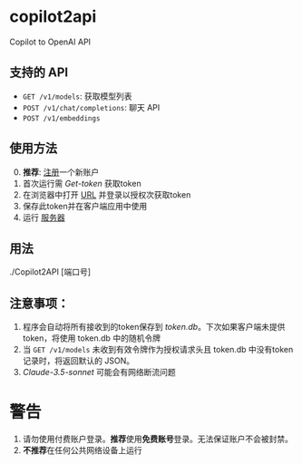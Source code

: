 # copilot2api
Copilot to OpenAI API

## 支持的 API
- `GET /v1/models`: 获取模型列表
- `POST /v1/chat/completions`: 聊天 API
- `POST /v1/embeddings`


## 使用方法
0. **推荐**: <a href="https://github.com/signup">注册</a>一个新账户
1. 首次运行需 *Get-token* 获取token
2. 在浏览器中打开 <a href="https://github.com/login/device">URL</a> 并登录以授权次获取token
3. 保存此token并在客户端应用中使用
4. 运行 <a href="https://github.com/patchescamerababy/copilot2api/releases/">服务器</a>

## 用法
./Copilot2API [端口号]
## 注意事项：
1. 程序会自动将所有接收到的token保存到 *token.db*。下次如果客户端未提供token，将使用 token.db 中的随机令牌
2. 当 `GET /v1/models` 未收到有效令牌作为授权请求头且 token.db 中没有token记录时，将返回默认的 JSON。
3. *Claude-3.5-sonnet* 可能会有网络断流问题

# 警告
1. 请勿使用付费账户登录。**推荐**使用**免费账号**登录。无法保证账户不会被封禁。
2. **不推荐**在任何公共网络设备上运行
